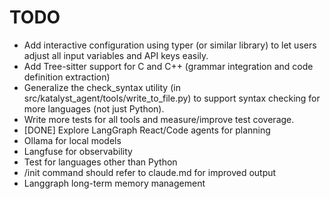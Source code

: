 # TODO

- Add interactive configuration using typer (or similar library) to let users adjust all input variables and API keys easily.
- Add Tree-sitter support for C and C++ (grammar integration and code definition extraction)
- Generalize the check_syntax utility (in src/katalyst_agent/tools/write_to_file.py) to support syntax checking for more languages (not just Python).
- Write more tests for all tools and measure/improve test coverage.
- [DONE] Explore LangGraph React/Code agents for planning
- Ollama for local models 
- Langfuse for observability
- Test for languages other than Python
- /init command should refer to claude.md for improved output
- Langgraph long-term memory management